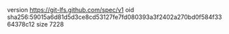 version https://git-lfs.github.com/spec/v1
oid sha256:59015a6d81d5d3ce8cd53127fe7fd080393a3f2402a270bd0f584f3364378c12
size 7228
